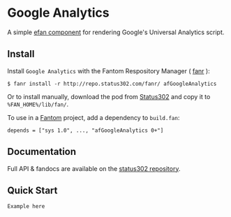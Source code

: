 # Google Analytics

A simple [efan component](http://www.fantomfactory.org/pods/afEfanXtra) for rendering Google's Universal Analytics script.



## Install

Install `Google Analytics` with the Fantom Respository Manager ( [fanr](http://fantom.org/doc/docFanr/Tool.html#install) ):

    $ fanr install -r http://repo.status302.com/fanr/ afGoogleAnalytics

Or to install manually, download the pod from [Status302](http://repo.status302.com/browse/afGoogleAnalytics) and copy it to `%FAN_HOME%/lib/fan/`.

To use in a [Fantom](http://fantom.org/) project, add a dependency to `build.fan`:

    depends = ["sys 1.0", ..., "afGoogleAnalytics 0+"]



## Documentation

Full API & fandocs are available on the [status302 repository](http://repo.status302.com/doc/afGoogleAnalytics/#overview).



## Quick Start

    Example here
